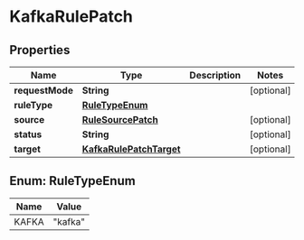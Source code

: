 

# KafkaRulePatch


## Properties

| Name | Type | Description | Notes |
|------------ | ------------- | ------------- | -------------|
|**requestMode** | **String** |  |  [optional] |
|**ruleType** | [**RuleTypeEnum**](#RuleTypeEnum) |  |  |
|**source** | [**RuleSourcePatch**](RuleSourcePatch.md) |  |  [optional] |
|**status** | **String** |  |  [optional] |
|**target** | [**KafkaRulePatchTarget**](KafkaRulePatchTarget.md) |  |  [optional] |



## Enum: RuleTypeEnum

| Name | Value |
|---- | -----|
| KAFKA | &quot;kafka&quot; |



